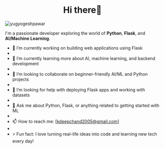 <h1 align="center">Hi there👋</h1>

<p align="left"> <img src="https://komarev.com/ghpvc/?username=DeepchandPrajapat&label=Profile%20views&color=0e75b6&style=flat" alt="yugyogeshpawar" /> </p>

I'm a passionate developer exploring the world of **Python**, **Flask**, and **AI/Machine Learning**.

- 🔭 I’m currently working on building web applications using Flask
- 
- 🌱 I’m currently learning more about AI, machine learning, and backend development
- 
- 👯 I’m looking to collaborate on beginner-friendly AI/ML and Python projects
- 
- 🤔 I’m looking for help with deploying Flask apps and working with datasets
- 
- 💬 Ask me about Python, Flask, or anything related to getting started with ML
- 
- 📫 How to reach me: [kdeepchand2005@gmail.com]
- 
- ⚡ Fun fact: I love turning real-life ideas into code and learning new tech every day!

